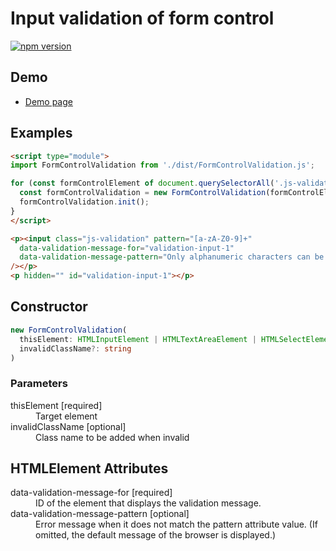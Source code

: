 # Input validation of form control

[![npm version](https://badge.fury.io/js/%40saekitominaga%2Fhtmlformcontrolelement-validation.svg)](https://badge.fury.io/js/%40saekitominaga%2Fhtmlformcontrolelement-validation)

## Demo

- [Demo page](https://saekitominaga.github.io/htmlformcontrolelement-validation/demo.html)

## Examples

```HTML
<script type="module">
import FormControlValidation from './dist/FormControlValidation.js';

for (const formControlElement of document.querySelectorAll('.js-validation')) {
  const formControlValidation = new FormControlValidation(formControlElement);
  formControlValidation.init();
}
</script>

<p><input class="js-validation" pattern="[a-zA-Z0-9]+"
  data-validation-message-for="validation-input-1"
  data-validation-message-pattern="Only alphanumeric characters can be used."
/></p>
<p hidden="" id="validation-input-1"></p>
```

## Constructor

```TypeScript
new FormControlValidation(
  thisElement: HTMLInputElement | HTMLTextAreaElement | HTMLSelectElement,
  invalidClassName?: string
)
```

### Parameters

<dl>
<dt>thisElement [required]</dt>
<dd>Target element</dd>
<dt>invalidClassName [optional]</dt>
<dd>Class name to be added when invalid</dd>
</dl>

## HTMLElement Attributes

<dl>
<dt>data-validation-message-for [required]</dt>
<dd>ID of the element that displays the validation message.</dd>
<dt>data-validation-message-pattern [optional]</dt>
<dd>Error message when it does not match the pattern attribute value. (If omitted, the default message of the browser is displayed.)</dd>
</dl>

